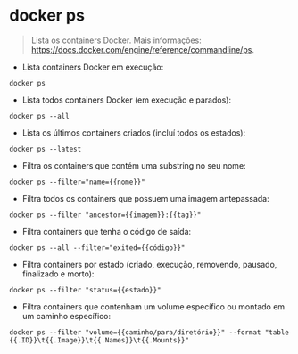 # docker ps

> Lista os containers Docker.
> Mais informações: <https://docs.docker.com/engine/reference/commandline/ps>.

- Lista containers Docker em execução:

`docker ps`

- Lista todos containers Docker (em execução e parados):

`docker ps --all`

- Lista os últimos containers criados (incluí todos os estados):

`docker ps --latest`

- Filtra os containers que contém uma substring no seu nome:

`docker ps --filter="name={{nome}}"`

- Filtra todos os containers que possuem uma imagem antepassada:

`docker ps --filter "ancestor={{imagem}}:{{tag}}"`

- Filtra containers que tenha o código de saída:

`docker ps --all --filter="exited={{código}}"`

- Filtra containers por estado (criado, execução, removendo, pausado, finalizado e morto):

`docker ps --filter "status={{estado}}"`

- Filtra containers que contenham um volume específico ou montado em um caminho específico:

`docker ps --filter "volume={{caminho/para/diretório}}" --format "table {{.ID}}\t{{.Image}}\t{{.Names}}\t{{.Mounts}}"`
